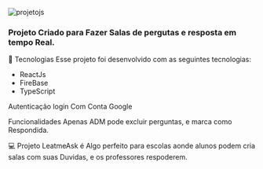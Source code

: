 ![projetojs](https://user-images.githubusercontent.com/49276851/131171775-a97aa7ce-4224-462c-b34c-f71f38c37dfa.png)




### Projeto Criado para Fazer Salas  de pergutas e resposta em tempo Real.

🧪 Tecnologias
Esse projeto foi desenvolvido com as seguintes tecnologias:

+ ReactJs
+ FireBase
+ TypeScript

Autenticação 
login Com Conta Google

Funcionalidades
Apenas ADM pode excluir perguntas, e marca como Respondida.

💻 Projeto
LeatmeAsk é Algo perfeito para escolas aonde alunos podem cria salas com suas Duvidas, e os professores respoderem.


